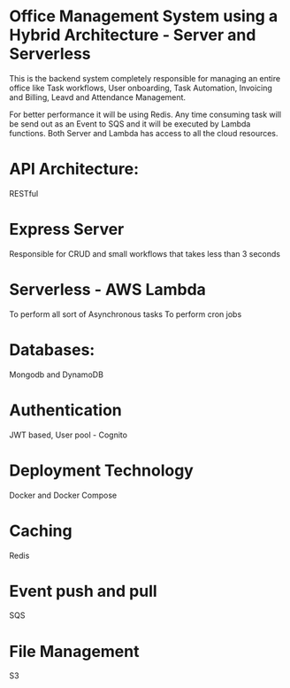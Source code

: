 # Office Management System using a Hybrid Architecture - Server and Serverless

This is the backend system completely responsible for managing an entire office like Task workflows, User onboarding, Task Automation, Invoicing and Billing, Leavd and Attendance Management.

For better performance it will be using Redis. 
Any time consuming task will be send out as an Event to SQS and it will be executed by Lambda functions.
Both Server and Lambda has access to all the cloud resources.

# API Architecture:
RESTful

# Express Server
Responsible for CRUD and small workflows that takes less than 3 seconds

# Serverless - AWS Lambda
To perform all sort of Asynchronous tasks
To perform cron jobs

# Databases:
Mongodb and DynamoDB

# Authentication
JWT based, User pool - Cognito

# Deployment Technology
Docker and Docker Compose

# Caching 
Redis

# Event push and pull
SQS

# File Management
S3